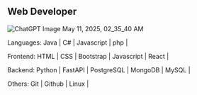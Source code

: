 Web Developer
-----------------
![ChatGPT Image May 11, 2025, 02_35_40 AM](https://github.com/user-attachments/assets/f49f0b78-fbf9-492b-94a0-cf1fcf364b52)

Languages: Java | C# | Javascript | php |

Frontend: HTML | CSS | Bootstrap  | Javascript | React |

Backend: Python | FastAPI | PostgreSQL | MongoDB | MySQL |

Others: Git | Github | Linux |
